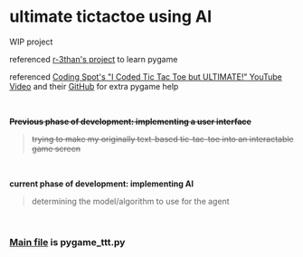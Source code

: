 # ultimate tictactoe using AI
WIP project

referenced [r-3than's project](https://github.com/r-3than/Ultimate-tic-tac-toe/tree/master) to learn pygame

referenced [Coding Spot's "I Coded Tic Tac Toe but ULTIMATE!" YouTube Video](https://www.youtube.com/watch?v=yE4imG5aqpU) and their [GitHub](https://github.com/AlejoG10/python-ultimate-tictactoe-yt) for extra pygame help

<br>

**~~Previous phase of development: implementing a user interface~~**
> ~~trying to make my originally text-based tic-tac-toe into an interactable game screen~~

<br>

**current phase of development: implementing AI**
> determining the model/algorithm to use for the agent

<br>

### <ins>Main file</ins> is pygame_ttt.py
